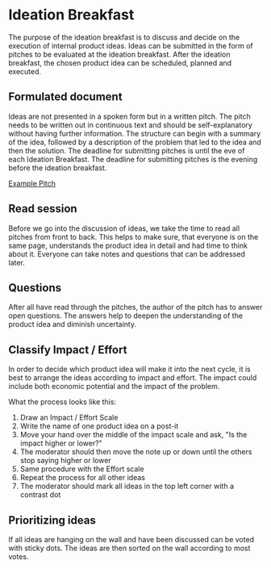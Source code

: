 # Ideation Breakfast

The purpose of the ideation breakfast is to discuss and decide on the execution of internal product ideas. Ideas can be submitted in the form of pitches to be evaluated at the ideation breakfast. After the ideation breakfast, the chosen product idea can be scheduled, planned and executed.

## Formulated document

Ideas are not presented in a spoken form but in a written pitch. The pitch needs to be written out in continuous text and should be self-explanatory without having further information. The structure can begin with a summary of the idea, followed by a description of the problem that led to the idea and then the solution. The deadline for submitting pitches is until the eve of each Ideation Breakfast. The deadline for submitting pitches is the evening before the ideation breakfast.

[Example Pitch](https://www.notion.so/0727184bf5b840afa2fa4ea0c85ee864)

## Read session

Before we go into the discussion of ideas, we take the time to read all pitches from front to back. This helps to make sure, that everyone is on the same page, understands the product idea in detail and had time to think about it. Everyone can take notes and questions that can be addressed later.

## Questions

After all have read through the pitches, the author of the pitch has to answer open questions. The answers help to deepen the understanding of the product idea and diminish uncertainty.

## Classify Impact / Effort

In order to decide which product idea will make it into the next cycle, it is best to arrange the ideas according to impact and effort. The impact could include both economic potential and the impact of the problem.

What the process looks like this:

1. Draw an Impact / Effort Scale
2. Write the name of one product idea on a post-it
3. Move your hand over the middle of the impact scale and ask, "Is the impact higher or lower?"
4. The moderator should then move the note up or down until the others stop saying higher or lower
5. Same procedure with the Effort scale
6. Repeat the process for all other ideas
7. The moderator should mark all ideas in the top left corner with a contrast dot

## Prioritizing ideas

If all ideas are hanging on the wall and have been discussed can be voted with sticky dots. The ideas are then sorted on the wall according to most votes.
